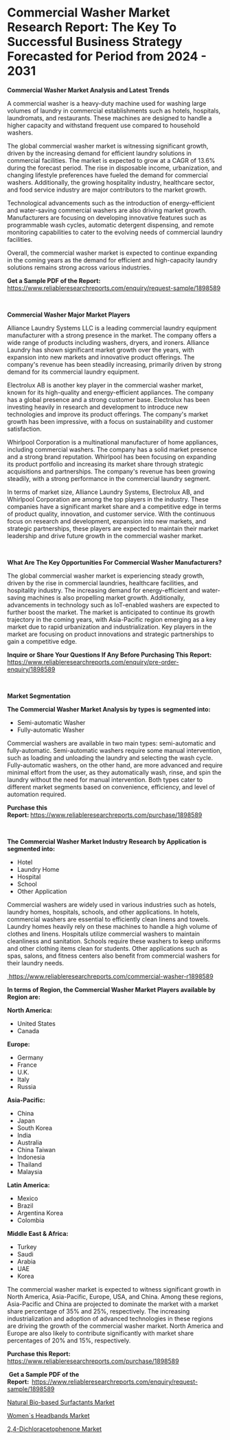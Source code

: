<p><h1>Commercial Washer Market Research Report: The Key To Successful Business Strategy Forecasted for Period from 2024 - 2031</h1></p><p><strong>Commercial Washer Market Analysis and Latest Trends</strong></p>
<p><p>A commercial washer is a heavy-duty machine used for washing large volumes of laundry in commercial establishments such as hotels, hospitals, laundromats, and restaurants. These machines are designed to handle a higher capacity and withstand frequent use compared to household washers.</p><p>The global commercial washer market is witnessing significant growth, driven by the increasing demand for efficient laundry solutions in commercial facilities. The market is expected to grow at a CAGR of 13.6% during the forecast period. The rise in disposable income, urbanization, and changing lifestyle preferences have fueled the demand for commercial washers. Additionally, the growing hospitality industry, healthcare sector, and food service industry are major contributors to the market growth.</p><p>Technological advancements such as the introduction of energy-efficient and water-saving commercial washers are also driving market growth. Manufacturers are focusing on developing innovative features such as programmable wash cycles, automatic detergent dispensing, and remote monitoring capabilities to cater to the evolving needs of commercial laundry facilities.</p><p>Overall, the commercial washer market is expected to continue expanding in the coming years as the demand for efficient and high-capacity laundry solutions remains strong across various industries.</p></p>
<p><strong>Get a Sample PDF of the Report:&nbsp;</strong> <a href="https://www.reliableresearchreports.com/enquiry/request-sample/1898589">https://www.reliableresearchreports.com/enquiry/request-sample/1898589</a></p>
<p>&nbsp;</p>
<p><strong>Commercial Washer Major Market Players</strong></p>
<p><p>Alliance Laundry Systems LLC is a leading commercial laundry equipment manufacturer with a strong presence in the market. The company offers a wide range of products including washers, dryers, and ironers. Alliance Laundry has shown significant market growth over the years, with expansion into new markets and innovative product offerings. The company's revenue has been steadily increasing, primarily driven by strong demand for its commercial laundry equipment.</p><p>Electrolux AB is another key player in the commercial washer market, known for its high-quality and energy-efficient appliances. The company has a global presence and a strong customer base. Electrolux has been investing heavily in research and development to introduce new technologies and improve its product offerings. The company's market growth has been impressive, with a focus on sustainability and customer satisfaction.</p><p>Whirlpool Corporation is a multinational manufacturer of home appliances, including commercial washers. The company has a solid market presence and a strong brand reputation. Whirlpool has been focusing on expanding its product portfolio and increasing its market share through strategic acquisitions and partnerships. The company's revenue has been growing steadily, with a strong performance in the commercial laundry segment.</p><p>In terms of market size, Alliance Laundry Systems, Electrolux AB, and Whirlpool Corporation are among the top players in the industry. These companies have a significant market share and a competitive edge in terms of product quality, innovation, and customer service. With the continuous focus on research and development, expansion into new markets, and strategic partnerships, these players are expected to maintain their market leadership and drive future growth in the commercial washer market.</p></p>
<p>&nbsp;</p>
<p><strong>What Are The Key Opportunities For Commercial Washer Manufacturers?</strong></p>
<p><p>The global commercial washer market is experiencing steady growth, driven by the rise in commercial laundries, healthcare facilities, and hospitality industry. The increasing demand for energy-efficient and water-saving machines is also propelling market growth. Additionally, advancements in technology such as IoT-enabled washers are expected to further boost the market. The market is anticipated to continue its growth trajectory in the coming years, with Asia-Pacific region emerging as a key market due to rapid urbanization and industrialization. Key players in the market are focusing on product innovations and strategic partnerships to gain a competitive edge.</p></p>
<p><strong>Inquire or Share Your Questions If Any Before Purchasing This Report:</strong> <a href="https://www.reliableresearchreports.com/enquiry/pre-order-enquiry/1898589">https://www.reliableresearchreports.com/enquiry/pre-order-enquiry/1898589</a></p>
<p>&nbsp;</p>
<p><strong>Market Segmentation</strong></p>
<p><strong>The Commercial Washer Market Analysis by types is segmented into:</strong></p>
<p><ul><li>Semi-automatic Washer</li><li>Fully-automatic Washer</li></ul></p>
<p><p>Commercial washers are available in two main types: semi-automatic and fully-automatic. Semi-automatic washers require some manual intervention, such as loading and unloading the laundry and selecting the wash cycle. Fully-automatic washers, on the other hand, are more advanced and require minimal effort from the user, as they automatically wash, rinse, and spin the laundry without the need for manual intervention. Both types cater to different market segments based on convenience, efficiency, and level of automation required.</p></p>
<p><strong>Purchase this Report:&nbsp;</strong><a href="https://www.reliableresearchreports.com/purchase/1898589">https://www.reliableresearchreports.com/purchase/1898589</a></p>
<p>&nbsp;</p>
<p><strong>The Commercial Washer Market Industry Research by Application is segmented into:</strong></p>
<p><ul><li>Hotel</li><li>Laundry Home</li><li>Hospital</li><li>School</li><li>Other Application</li></ul></p>
<p><p>Commercial washers are widely used in various industries such as hotels, laundry homes, hospitals, schools, and other applications. In hotels, commercial washers are essential to efficiently clean linens and towels. Laundry homes heavily rely on these machines to handle a high volume of clothes and linens. Hospitals utilize commercial washers to maintain cleanliness and sanitation. Schools require these washers to keep uniforms and other clothing items clean for students. Other applications such as spas, salons, and fitness centers also benefit from commercial washers for their laundry needs.</p></p>
<p><a href="https://www.reliableresearchreports.com/commercial-washer-r1898589">&nbsp;https://www.reliableresearchreports.com/commercial-washer-r1898589</a></p>
<p><strong>In terms of Region, the Commercial Washer Market Players available by Region are:</strong></p>
<p>
    <p> <strong> North America: </strong>
        <ul>
            <li>United States</li>
            <li>Canada</li>
        </ul>
        </p> 
    <p> <strong> Europe: </strong>
        <ul>
            <li>Germany</li>
            <li>France</li>
            <li>U.K.</li>
            <li>Italy</li>
            <li>Russia</li>
        </ul>
        </p> 
    <p> <strong> Asia-Pacific: </strong>
        <ul>
            <li>China</li>
            <li>Japan</li>
            <li>South Korea</li>
            <li>India</li>
            <li>Australia</li>
            <li>China Taiwan</li>
            <li>Indonesia</li>
            <li>Thailand</li>
            <li>Malaysia</li>
        </ul>
        </p> 
    <p> <strong> Latin America: </strong>
        <ul>
            <li>Mexico</li>
            <li>Brazil</li>
            <li>Argentina Korea</li>
            <li>Colombia</li>
        </ul>
        </p> 
    <p> <strong> Middle East & Africa: </strong>
        <ul>
            <li>Turkey</li>
            <li>Saudi</li>
            <li>Arabia</li>
            <li>UAE</li>
            <li>Korea</li>
        </ul>
    </p>
    </p>
<p><p>The commercial washer market is expected to witness significant growth in North America, Asia-Pacific, Europe, USA, and China. Among these regions, Asia-Pacific and China are projected to dominate the market with a market share percentage of 35% and 25%, respectively. The increasing industrialization and adoption of advanced technologies in these regions are driving the growth of the commercial washer market. North America and Europe are also likely to contribute significantly with market share percentages of 20% and 15%, respectively.</p></p>
<p><strong>Purchase this Report: </strong><a href="https://www.reliableresearchreports.com/purchase/1898589">https://www.reliableresearchreports.com/purchase/1898589</a></p>
<p>&nbsp;<strong>Get a Sample PDF of the Report:&nbsp;&nbsp;</strong><a href="https://www.reliableresearchreports.com/enquiry/request-sample/1898589">https://www.reliableresearchreports.com/enquiry/request-sample/1898589</a></p>
<p><strong></strong></p>
<p><p><a href="https://www.linkedin.com/pulse/global-natural-bio-based-surfactants-market-sector-types-applications-syiff?trackingId=GqQ8xXuNOVemYNrrldaKWA%3D%3D">Natural Bio-based Surfactants Market</a></p><p><a href="https://www.linkedin.com/pulse/womens-headbands-market-forecasts-trends-impact-analysis-2024-edmof?trackingId=sCa%2BbUkhoZXKIAo48JA6Ag%3D%3D">Women`s Headbands Market</a></p><p><a href="https://www.linkedin.com/pulse/24-dichloracetophenone-market-global-regional-analysis-focus-qzkhf?trackingId=p5spFPJ%2FyPtY5%2FDSFxTxLQ%3D%3D">2,4-Dichloracetophenone Market</a></p></p>